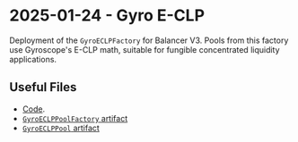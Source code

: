 # 2025-01-24 - Gyro E-CLP

Deployment of the `GyroECLPFactory` for Balancer V3.
Pools from this factory use Gyroscope's E-CLP math, suitable for fungible concentrated liquidity applications.

## Useful Files

- [Code](https://github.com/balancer/balancer-v3-monorepo/commit/b9920781c900538a1e291f4d3b3f38e23aa9e871).
- [`GyroECLPPoolFactory` artifact](./artifact/GyroECLPPoolFactory.json)
- [`GyroECLPPool` artifact](./artifact/GyroECLPPool.json)
